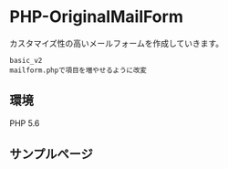 # PHP-OriginalMailForm
カスタマイズ性の高いメールフォームを作成していきます。

    basic_v2
    mailform.phpで項目を増やせるように改変


## 環境
PHP 5.6

## サンプルページ

